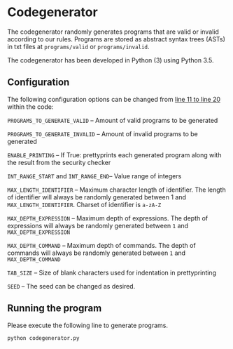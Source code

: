 # Codegenerator

The codegenerator randomly generates programs that are valid or invalid according to our rules. Programs are stored as abstract syntax trees (ASTs) in txt files at `programs/valid` or `programs/invalid`.

The codegenerator has been developed in Python (3) using Python 3.5.

## Configuration

The following configuration options can be changed from [line 11 to line 20](https://github.com/sagr4019/ResearchProject/blob/8242152eca564ee144eb37827932278d4b252fd5/data-generation-and-validation/security-type-system/codegenerator.py#L11-L20) within the code: 

`PROGRAMS_TO_GENERATE_VALID` – Amount of valid programs to be generated

`PROGRAMS_TO_GENERATE_INVALID` – Amount of invalid programs to be generated

`ENABLE_PRINTING` – If True: prettyprints each generated program along with the result from the security checker

`INT_RANGE_START` and `INT_RANGE_END`– Value range of integers

`MAX_LENGTH_IDENTIFIER` – Maximum character length of identifier. The length of identifier will always be randomly generated between 1 and `MAX_LENGTH_IDENTIFIER`. Charset of identifier is `a-zA-Z`

`MAX_DEPTH_EXPRESSION` – Maximum depth of expressions. The depth of expressions will always be randomly generated between `1` and `MAX_DEPTH_EXPRESSION`

`MAX_DEPTH_COMMAND` – Maximum depth of commands. The depth of commands will always be randomly generated between `1` and `MAX_DEPTH_COMMAND`

`TAB_SIZE` – Size of blank characters used for indentation in prettyprinting

`SEED` – The seed can be changed as desired.

## Running the program

Please execute the following line to generate programs.

```python
python codegenerator.py
```
